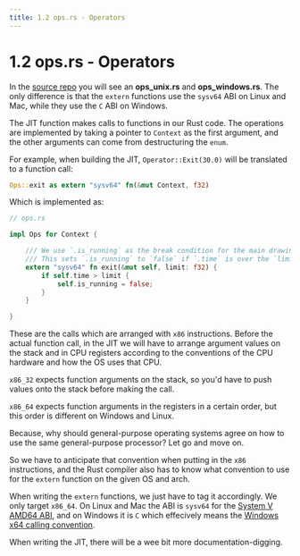```yaml
---
title: 1.2 ops.rs - Operators
---
```


# 1.2 ops.rs - Operators

In the [source repo][code] you will see an **ops_unix.rs** and
**ops_windows.rs**. The only difference is that the `extern` functions use the
`sysv64` ABI on Linux and Mac, while they use the `C` ABI on Windows.

[code]: https://github.com/make-a-demo-tool-in-rust/fish-in-a-jit/tree/master/src

The JIT function makes calls to functions in our Rust code. The operations are
implemented by taking a pointer to `Context` as the first argument, and the
other arguments can come from destructuring the `enum`.

For example, when building the JIT, `Operator::Exit(30.0)` will be translated to
a function call:

~~~ rust
Ops::exit as extern "sysv64" fn(&mut Context, f32)
~~~

Which is implemented as:

~~~ rust
// ops.rs

impl Ops for Context {

    /// We use `.is_running` as the break condition for the main drawing loop.
    /// This sets `.is_running` to `false` if `.time` is over the `limit`.
    extern "sysv64" fn exit(&mut self, limit: f32) {
        if self.time > limit {
            self.is_running = false;
        }
    }

}
~~~

These are the calls which are arranged with `x86` instructions. Before the
actual function call, in the JIT we will have to arrange argument values on the
stack and in CPU registers according to the conventions of the CPU hardware and
how the OS uses that CPU.

`x86_32` expects function arguments on the stack, so you'd have to push values
onto the stack before making the call.

`x86_64` expects function arguments in the registers in a certain order, but
this order is different on Windows and Linux.

Because, why should general-purpose operating systems agree on how to use the
same general-purpose processor? Let go and move on.

So we have to anticipate that convention when putting in the `x86` instructions,
and the Rust compiler also has to know what convention to use for the `extern`
function on the given OS and arch.

When writing the `extern` functions, we just have to tag it accordingly. We only
target `x86_64`. On Linux and Mac the ABI is `sysv64` for
the [System V AMD64 ABI][sysv64], and on Windows it is `C` which effecively
means the [Windows x64 calling convention][win-x64].

When writing the JIT, there will be a wee bit more documentation-digging.

[sysv64]: https://en.wikipedia.org/wiki/X86_calling_conventions#System_V_AMD64_ABI
[win-x64]: https://msdn.microsoft.com/en-us/library/7kcdt6fy.aspx

